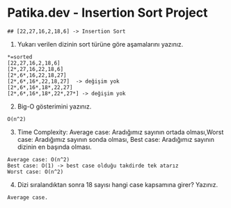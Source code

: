 # Patika.dev - Insertion Sort Project
```
## [22,27,16,2,18,6] -> Insertion Sort 
```

1. Yukarı verilen dizinin sort türüne göre aşamalarını yazınız.
```
*=sorted
[22,27,16,2,18,6]
[2*,27,16,22,18,6]
[2*,6*,16,22,18,27]
[2*,6*,16*,22,18,27]  -> değişim yok
[2*,6*,16*,18*,22,27]
[2*,6*,16*,18*,22*,27*] -> değişim yok
```
2. Big-O gösterimini yazınız.
```
O(n^2)
```
3. Time Complexity: Average case: Aradığımız sayının ortada olması,Worst case: Aradığımız sayının sonda olması, Best case: Aradığımız sayının dizinin en başında olması.
```
Average case: O(n^2)
Best case: O(1) -> best case olduğu takdirde tek atarız
Worst case: O(n^2)
```
4. Dizi sıralandıktan sonra 18 sayısı hangi case kapsamına girer? Yazınız.
```
Average case.
```

